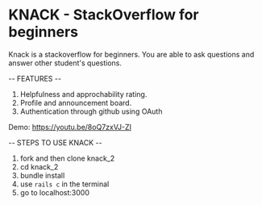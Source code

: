 # KNACK - StackOverflow for beginners

Knack is a stackoverflow for beginners. You are able to ask questions and answer other student's questions. 

-- FEATURES -- 

1. Helpfulness and approchability rating. 
2. Profile and announcement board. 
3. Authentication through github using OAuth

Demo: https://youtu.be/8oQ7zxVJ-ZI

-- STEPS TO USE KNACK --
1. fork and then clone knack_2
2. cd knack_2
3. bundle install 
4. use `rails c` in the terminal 
5. go to localhost:3000
